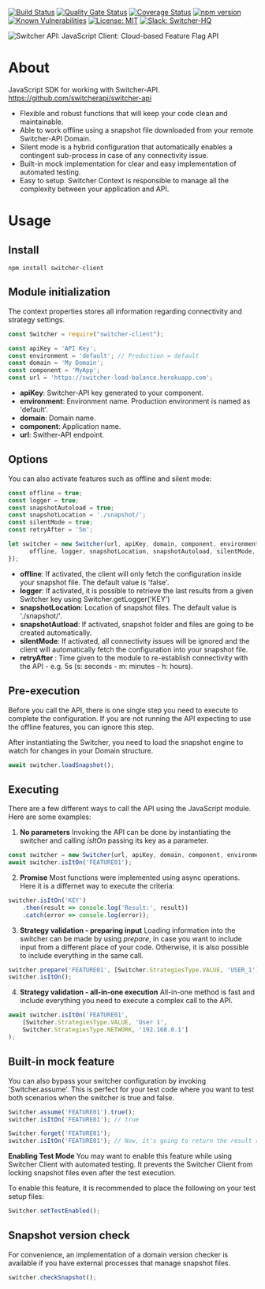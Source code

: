 [![Build Status](https://travis-ci.com/switcherapi/switcher-client-master.svg?branch=master)](https://travis-ci.com/github/switcherapi/switcher-client-master)
[![Quality Gate Status](https://sonarcloud.io/api/project_badges/measure?project=switcherapi_switcher-client-master&metric=alert_status)](https://sonarcloud.io/dashboard?id=switcherapi_switcher-client-master)
[![Coverage Status](https://coveralls.io/repos/github/switcherapi/switcher-client-master/badge.svg?branch=master)](https://coveralls.io/github/switcherapi/switcher-client-master?branch=master)
[![npm version](https://badge.fury.io/js/switcher-client.svg)](https://badge.fury.io/js/switcher-client)
[![Known Vulnerabilities](https://snyk.io/test/github/switcherapi/switcher-client-master/badge.svg?targetFile=package.json)](https://snyk.io/test/github/switcherapi/switcher-client-master?targetFile=package.json)
[![License: MIT](https://img.shields.io/badge/License-MIT-yellow.svg)](https://opensource.org/licenses/MIT)
[![Slack: Switcher-HQ](https://img.shields.io/badge/slack-@switcher/hq-blue.svg?logo=slack)](https://switcher-hq.slack.com/)

![Switcher API: JavaScript Client: Cloud-based Feature Flag API](https://github.com/switcherapi/switcherapi-assets/blob/master/logo/switcherapi_js_client.png)

# About  
JavaScript SDK for working with Switcher-API.
https://github.com/switcherapi/switcher-api

- Flexible and robust functions that will keep your code clean and maintainable.
- Able to work offline using a snapshot file downloaded from your remote Switcher-API Domain.
- Silent mode is a hybrid configuration that automatically enables a contingent sub-process in case of any connectivity issue.
- Built-in mock implementation for clear and easy implementation of automated testing.
- Easy to setup. Switcher Context is responsible to manage all the complexity between your application and API.

# Usage

## Install  
`npm install switcher-client`

## Module initialization
The context properties stores all information regarding connectivity and strategy settings.

```js
const Switcher = require("switcher-client");

const apiKey = 'API Key';
const environment = 'default'; // Production = default
const domain = 'My Domain';
const component = 'MyApp';
const url = 'https://switcher-load-balance.herokuapp.com';
```

- **apiKey**: Switcher-API key generated to your component.
- **environment**: Environment name. Production environment is named as 'default'.
- **domain**: Domain name.
- **component**: Application name.
- **url**: Swither-API endpoint.

## Options
You can also activate features such as offline and silent mode:

```js
const offline = true;
const logger = true;
const snapshotAutoload = true;
const snapshotLocation = './snapshot/';
const silentMode = true;
const retryAfter = '5m';

let switcher = new Switcher(url, apiKey, domain, component, environment, {
      offline, logger, snapshotLocation, snapshotAutoload, silentMode, retryAfter
});
```

- **offline**: If activated, the client will only fetch the configuration inside your snapshot file. The default value is 'false'.
- **logger**: If activated, it is possible to retrieve the last results from a given Switcher key using Switcher.getLogger('KEY')
- **snapshotLocation**: Location of snapshot files. The default value is './snapshot/'.
- **snapshotAutload**: If activated, snapshot folder and files are going to be created automatically.
- **silentMode**: If activated, all connectivity issues will be ignored and the client will automatically fetch the configuration into your snapshot file.
- **retryAfter** : Time given to the module to re-establish connectivity with the API - e.g. 5s (s: seconds - m: minutes - h: hours).

## Pre-execution
Before you call the API, there is one single step you need to execute to complete the configuration.
If you are not running the API expecting to use the offline features, you can ignore this step. 

After instantiating the Switcher, you need to load the snapshot engine to watch for changes in your Domain structure.
```js
await switcher.loadSnapshot();
```

## Executing
There are a few different ways to call the API using the JavaScript module.
Here are some examples:

1. **No parameters**
Invoking the API can be done by instantiating the switcher and calling *isItOn* passing its key as a parameter.

```js
const switcher = new Switcher(url, apiKey, domain, component, environment);
await switcher.isItOn('FEATURE01');
```

2. **Promise**
Most functions were implemented using async operations. Here it is a differnet way to execute the criteria:

```js
switcher.isItOn('KEY')
    .then(result => console.log('Result:', result))
    .catch(error => console.log(error));
```

3. **Strategy validation - preparing input**
Loading information into the switcher can be made by using *prepare*, in case you want to include input from a different place of your code. Otherwise, it is also possible to include everything in the same call.

```js
switcher.prepare('FEATURE01', [Switcher.StrategiesType.VALUE, 'USER_1');
switcher.isItOn();
```

4. **Strategy validation - all-in-one execution**
All-in-one method is fast and include everything you need to execute a complex call to the API.

```js
await switcher.isItOn('FEATURE01',
    [Switcher.StrategiesType.VALUE, 'User 1', 
    Switcher.StrategiesType.NETWORK, '192.168.0.1']
);
```

## Built-in mock feature
You can also bypass your switcher configuration by invoking 'Switcher.assume'. This is perfect for your test code where you want to test both scenarios when the switcher is true and false.

```js
Switcher.assume('FEATURE01').true();
switcher.isItOn('FEATURE01'); // true

Switcher.forget('FEATURE01');
switcher.isItOn('FEATURE01'); // Now, it's going to return the result retrieved from the API or the Snaopshot file
```

**Enabling Test Mode**
You may want to enable this feature while using Switcher Client with automated testing.
It prevents the Switcher Client from locking snapshot files even after the test execution.

To enable this feature, it is recommended to place the following on your test setup files:
```js
Switcher.setTestEnabled();
```

## Snapshot version check
For convenience, an implementation of a domain version checker is available if you have external processes that manage snapshot files.

```js
switcher.checkSnapshot();
```